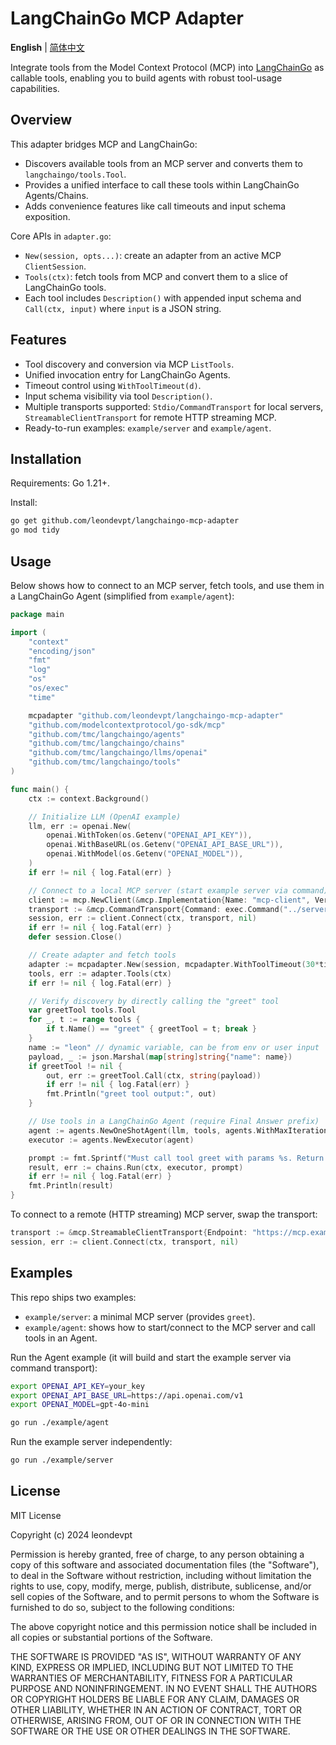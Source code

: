 # LangChainGo MCP Adapter

**English** | [简体中文](README.zh-CN.md)

Integrate tools from the Model Context Protocol (MCP) into [LangChainGo](https://github.com/tmc/langchaingo) as callable tools, enabling you to build agents with robust tool-usage capabilities.

## Overview

This adapter bridges MCP and LangChainGo:
- Discovers available tools from an MCP server and converts them to `langchaingo/tools.Tool`.
- Provides a unified interface to call these tools within LangChainGo Agents/Chains.
- Adds convenience features like call timeouts and input schema exposition.

Core APIs in `adapter.go`:
- `New(session, opts...)`: create an adapter from an active MCP `ClientSession`.
- `Tools(ctx)`: fetch tools from MCP and convert them to a slice of LangChainGo tools.
- Each tool includes `Description()` with appended input schema and `Call(ctx, input)` where `input` is a JSON string.

## Features

- Tool discovery and conversion via MCP `ListTools`.
- Unified invocation entry for LangChainGo Agents.
- Timeout control using `WithToolTimeout(d)`.
- Input schema visibility via tool `Description()`.
- Multiple transports supported: `Stdio/CommandTransport` for local servers, `StreamableClientTransport` for remote HTTP streaming MCP.
- Ready-to-run examples: `example/server` and `example/agent`.

## Installation

Requirements: Go 1.21+.

Install:

```bash
go get github.com/leondevpt/langchaingo-mcp-adapter
go mod tidy
```

## Usage

Below shows how to connect to an MCP server, fetch tools, and use them in a LangChainGo Agent (simplified from `example/agent`):

```go
package main

import (
    "context"
    "encoding/json"
    "fmt"
    "log"
    "os"
    "os/exec"
    "time"

    mcpadapter "github.com/leondevpt/langchaingo-mcp-adapter"
    "github.com/modelcontextprotocol/go-sdk/mcp"
    "github.com/tmc/langchaingo/agents"
    "github.com/tmc/langchaingo/chains"
    "github.com/tmc/langchaingo/llms/openai"
    "github.com/tmc/langchaingo/tools"
)

func main() {
    ctx := context.Background()

    // Initialize LLM (OpenAI example)
    llm, err := openai.New(
        openai.WithToken(os.Getenv("OPENAI_API_KEY")),
        openai.WithBaseURL(os.Getenv("OPENAI_API_BASE_URL")),
        openai.WithModel(os.Getenv("OPENAI_MODEL")),
    )
    if err != nil { log.Fatal(err) }

    // Connect to a local MCP server (start example server via command)
    client := mcp.NewClient(&mcp.Implementation{Name: "mcp-client", Version: "v1.0.0"}, nil)
    transport := &mcp.CommandTransport{Command: exec.Command("../server/server")}
    session, err := client.Connect(ctx, transport, nil)
    if err != nil { log.Fatal(err) }
    defer session.Close()

    // Create adapter and fetch tools
    adapter := mcpadapter.New(session, mcpadapter.WithToolTimeout(30*time.Second))
    tools, err := adapter.Tools(ctx)
    if err != nil { log.Fatal(err) }

    // Verify discovery by directly calling the "greet" tool
    var greetTool tools.Tool
    for _, t := range tools {
        if t.Name() == "greet" { greetTool = t; break }
    }
    name := "leon" // dynamic variable, can be from env or user input
    payload, _ := json.Marshal(map[string]string{"name": name})
    if greetTool != nil {
        out, err := greetTool.Call(ctx, string(payload))
        if err != nil { log.Fatal(err) }
        fmt.Println("greet tool output:", out)
    }

    // Use tools in a LangChainGo Agent (require Final Answer prefix)
    agent := agents.NewOneShotAgent(llm, tools, agents.WithMaxIterations(5))
    executor := agents.NewExecutor(agent)

    prompt := fmt.Sprintf("Must call tool greet with params %s. Return only the tool output prefixed by 'Final Answer:'", string(payload))
    result, err := chains.Run(ctx, executor, prompt)
    if err != nil { log.Fatal(err) }
    fmt.Println(result)
}
```

To connect to a remote (HTTP streaming) MCP server, swap the transport:

```go
transport := &mcp.StreamableClientTransport{Endpoint: "https://mcp.example.com/mcp?key=YOUR_KEY"}
session, err := client.Connect(ctx, transport, nil)
```

## Examples

This repo ships two examples:

- `example/server`: a minimal MCP server (provides `greet`).
- `example/agent`: shows how to start/connect to the MCP server and call tools in an Agent.

Run the Agent example (it will build and start the example server via command transport):

```bash
export OPENAI_API_KEY=your_key
export OPENAI_API_BASE_URL=https://api.openai.com/v1
export OPENAI_MODEL=gpt-4o-mini

go run ./example/agent
```

Run the example server independently:

```bash
go run ./example/server
```

## License

MIT License

Copyright (c) 2024 leondevpt

Permission is hereby granted, free of charge, to any person obtaining a copy
of this software and associated documentation files (the "Software"), to deal
in the Software without restriction, including without limitation the rights
to use, copy, modify, merge, publish, distribute, sublicense, and/or sell
copies of the Software, and to permit persons to whom the Software is
furnished to do so, subject to the following conditions:

The above copyright notice and this permission notice shall be included in all
copies or substantial portions of the Software.

THE SOFTWARE IS PROVIDED "AS IS", WITHOUT WARRANTY OF ANY KIND, EXPRESS OR
IMPLIED, INCLUDING BUT NOT LIMITED TO THE WARRANTIES OF MERCHANTABILITY,
FITNESS FOR A PARTICULAR PURPOSE AND NONINFRINGEMENT. IN NO EVENT SHALL THE
AUTHORS OR COPYRIGHT HOLDERS BE LIABLE FOR ANY CLAIM, DAMAGES OR OTHER
LIABILITY, WHETHER IN AN ACTION OF CONTRACT, TORT OR OTHERWISE, ARISING FROM,
OUT OF OR IN CONNECTION WITH THE SOFTWARE OR THE USE OR OTHER DEALINGS IN THE
SOFTWARE.